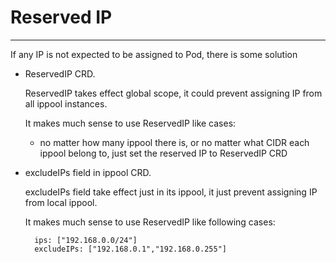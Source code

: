 # Reserved IP

***

If any IP is not expected to be assigned to Pod, there is some solution

* ReservedIP CRD.

    ReservedIP takes effect global scope, it could prevent assigning IP from all ippool instances.

    It makes much sense to use ReservedIP like cases:

  * no matter how many ippool there is, or no matter what CIDR each ippool belong to, just set the reserved IP to ReservedIP CRD

* excludeIPs field in ippool CRD.

    excludeIPs field take effect just in its ippool, it just prevent assigning IP from local ippool.

    It makes much sense to use ReservedIP like following cases:

        ips: ["192.168.0.0/24"]
        excludeIPs: ["192.168.0.1","192.168.0.255"]
